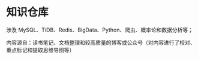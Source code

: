 # 知识仓库

涉及 MySQL、TiDB、Redis、BigData、Python、爬虫、概率论和数据分析等；

内容源自：读书笔记、文档整理和较高质量的博客或公众号（对内容进行了校对、重点标记和提取思维导图等）
